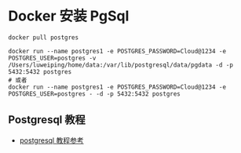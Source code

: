 # Docker 安装 PgSql

    docker pull postgres

    docker run --name postgres1 -e POSTGRES_PASSWORD=Cloud@1234 -e POSTGRES_USER=postgres -v /Users/luweiping/home/data:/var/lib/postgresql/data/pgdata -d -p 5432:5432 postgres
    # 或者
    docker run --name postgres1 -e POSTGRES_PASSWORD=Cloud@1234 -e POSTGRES_USER=postgres - -d -p 5432:5432 postgres


## Postgresql 教程

* [postgresql 教程参考](https://www.yiibai.com/postgresql/postgresql-create-table.html)